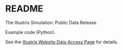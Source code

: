 # README #

The Illustris Simulation: Public Data Release

Example code (Python).

See the [Illustris Website Data Access Page](http://www.illustris-project.org/data/) for details.

